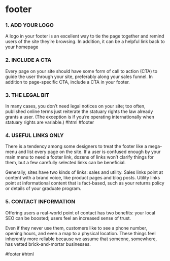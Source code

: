 # footer
### 1. ADD YOUR LOGO

A logo in your footer is an excellent way to tie the page together and remind users of the site they’re browsing. In addition, it can be a helpful link back to your homepage

### 2. INCLUDE A CTA

Every page on your site should have some form of call to action (CTA) to guide the user through your site, preferably along your sales funnel. In addition to page-specific CTA, include a CTA in your footer.


### 3. THE LEGAL BIT

In many cases, you don’t need legal notices on your site; too often, published online terms just reiterate the statuary rights the law already grants a user. (The exception is if you’re operating internationally when statuary rights are variable.)
#html #footer

### 4. USEFUL LINKS ONLY

There is a tendency among some designers to treat the footer like a mega-menu and list every page on the site. If a user is confused enough by your main menu to need a footer link, dozens of links won’t clarify things for them, but a few carefully selected links can be beneficial.

Generally, sites have two kinds of links: sales and utility. Sales links point at content with a brand voice, like product pages and blog posts. Utility links point at informational content that is fact-based, such as your returns policy or details of your graduate program.

### 5. CONTACT INFORMATION

Offering users a real-world point of contact has two benefits: your local SEO can be boosted; users feel an increased sense of trust.

Even if they never use them, customers like to see a phone number, opening hours, and even a map to a physical location. These things feel inherently more reliable because we assume that someone, somewhere, has vetted brick-and-mortar businesses.

#footer #html 